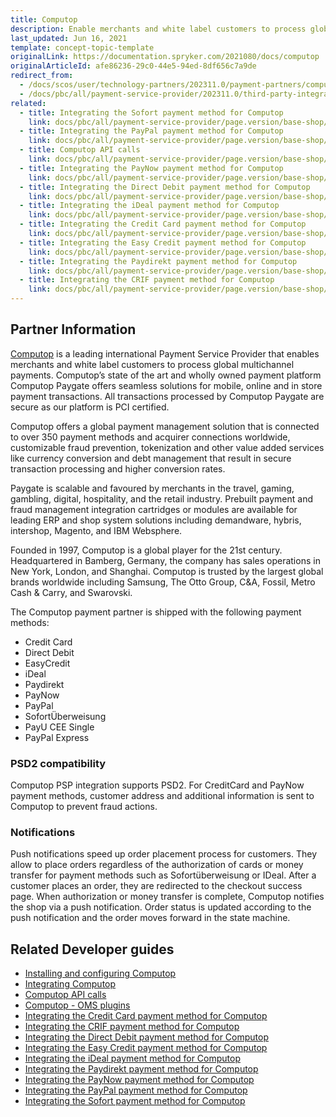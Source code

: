 ```yaml
---
title: Computop
description: Enable merchants and white label customers to process global multichannel payments by integrate Computop into the Spryker Commerce OS.
last_updated: Jun 16, 2021
template: concept-topic-template
originalLink: https://documentation.spryker.com/2021080/docs/computop
originalArticleId: afe86236-29c0-44e5-94ed-8df656c7a9de
redirect_from:
  - /docs/scos/user/technology-partners/202311.0/payment-partners/computop.html
  - /docs/pbc/all/payment-service-provider/202311.0/third-party-integrations/computop/computop.html
related:
  - title: Integrating the Sofort payment method for Computop
    link: docs/pbc/all/payment-service-provider/page.version/base-shop/third-party-integrations/computop/integrate-payment-methods-for-computop/integrate-the-sofort-payment-method-for-computop.html
  - title: Integrating the PayPal payment method for Computop
    link: docs/pbc/all/payment-service-provider/page.version/base-shop/third-party-integrations/computop/integrate-payment-methods-for-computop/integrate-the-paypal-payment-method-for-computop.html
  - title: Computop API calls
    link: docs/pbc/all/payment-service-provider/page.version/base-shop/third-party-integrations/computop/computop-api-calls.html
  - title: Integrating the PayNow payment method for Computop
    link: docs/pbc/all/payment-service-provider/page.version/base-shop/third-party-integrations/computop/integrate-payment-methods-for-computop/integrate-the-paynow-payment-method-for-computop.html
  - title: Integrating the Direct Debit payment method for Computop
    link: docs/pbc/all/payment-service-provider/page.version/base-shop/third-party-integrations/computop/integrate-payment-methods-for-computop/integrate-the-direct-debit-payment-method-for-computop.html
  - title: Integrating the iDeal payment method for Computop
    link: docs/pbc/all/payment-service-provider/page.version/base-shop/third-party-integrations/computop/integrate-payment-methods-for-computop/integrate-the-ideal-payment-method-for-computop.html
  - title: Integrating the Сredit Сard payment method for Computop
    link: docs/pbc/all/payment-service-provider/page.version/base-shop/third-party-integrations/computop/integrate-payment-methods-for-computop/integrate-the-credit-card-payment-method-for-computop.html
  - title: Integrating the Easy Credit payment method for Computop
    link: docs/pbc/all/payment-service-provider/page.version/base-shop/third-party-integrations/computop/integrate-payment-methods-for-computop/integrate-the-easy-credit-payment-method-for-computop.html
  - title: Integrating the Paydirekt payment method for Computop
    link: docs/pbc/all/payment-service-provider/page.version/base-shop/third-party-integrations/computop/integrate-payment-methods-for-computop/integrate-the-paydirekt-payment-method-for-computop.html
  - title: Integrating the CRIF payment method for Computop
    link: docs/pbc/all/payment-service-provider/page.version/base-shop/third-party-integrations/computop/integrate-payment-methods-for-computop/integrate-the-crif-payment-method-for-computop.html
---
```


## Partner Information

[Computop](https://www.computop.com/de/) is a leading international Payment Service Provider that enables merchants and white label customers to process global multichannel payments. Computop’s state of the art and wholly owned payment platform Computop Paygate offers seamless solutions for mobile, online and in store payment transactions. All transactions processed by Computop Paygate are secure as our platform is PCI certified.

Computop offers a global payment management solution that is connected to over 350 payment methods and acquirer connections worldwide, customizable fraud prevention, tokenization and other value added services like currency conversion and debt management that result in secure transaction processing and higher conversion rates.

Paygate is scalable and favoured by merchants in the travel, gaming, gambling, digital, hospitality, and the retail industry. Prebuilt payment and fraud management integration cartridges or modules are available for leading ERP and shop system solutions including demandware, hybris, intershop, Magento, and IBM Websphere.

Founded in 1997, Computop is a global player for the 21st century. Headquartered in Bamberg, Germany, the company has sales operations in New York, London, and Shanghai. Computop is trusted by the largest global brands worldwide including Samsung, The Otto Group, C&A, Fossil, Metro Cash & Carry, and Swarovski.

The Computop payment partner is shipped with the following payment methods:

* Credit Card
* Direct Debit
* EasyCredit
* iDeal
* Paydirekt
* PayNow
* PayPal
* SofortÜberweisung
* PayU CEE Single
* PayPal Express

### PSD2 compatibility

Computop PSP integration supports PSD2. For CreditCard and PayNow payment methods, customer address and additional information is sent to Computop to prevent fraud actions.

### Notifications

Push notifications speed up order placement process for customers. They allow to place orders regardless of the authorization of cards or money transfer for payment methods such as Sofortüberweisung or IDeal. After a customer places an order, they are redirected to the checkout success page. When authorization or money transfer is complete, Computop notifies the shop via a push notification. Order status is updated according to the push notification and the order moves forward in the state machine.

## Related Developer guides

* [Installing and configuring Computop](/docs/pbc/all/payment-service-provider/{{page.version}}/base-shop/third-party-integrations/computop/install-and-configure-computop.html)
* [Integrating Computop](/docs/pbc/all/payment-service-provider/{{page.version}}/base-shop/third-party-integrations/computop/integrate-computop.html)
* [Computop API calls](/docs/pbc/all/payment-service-provider/{{page.version}}/base-shop/third-party-integrations/computop/computop-api-calls.html)
* [Computop - OMS plugins](/docs/pbc/all/payment-service-provider/{{page.version}}/base-shop/third-party-integrations/computop/computop-oms-plugins.html)
* [Integrating the Сredit Сard payment method for Computop](/docs/pbc/all/payment-service-provider/{{page.version}}/base-shop/third-party-integrations/computop/integrate-payment-methods-for-computop/integrate-the-credit-card-payment-method-for-computop.html)
* [Integrating the CRIF payment method for Computop](/docs/pbc/all/payment-service-provider/{{page.version}}/base-shop/third-party-integrations/computop/integrate-payment-methods-for-computop/integrate-the-crif-payment-method-for-computop.html)
* [Integrating the Direct Debit payment method for Computop](/docs/pbc/all/payment-service-provider/{{page.version}}/base-shop/third-party-integrations/computop/integrate-payment-methods-for-computop/integrate-the-direct-debit-payment-method-for-computop.html)
* [Integrating the Easy Credit payment method for Computop](/docs/pbc/all/payment-service-provider/{{page.version}}/base-shop/third-party-integrations/computop/integrate-payment-methods-for-computop/integrate-the-easy-credit-payment-method-for-computop.html)
* [Integrating the iDeal payment method for Computop](/docs/pbc/all/payment-service-provider/{{page.version}}/base-shop/third-party-integrations/computop/integrate-payment-methods-for-computop/integrate-the-ideal-payment-method-for-computop.html)
* [Integrating the Paydirekt payment method for Computop](/docs/pbc/all/payment-service-provider/{{page.version}}/base-shop/third-party-integrations/computop/integrate-payment-methods-for-computop/integrate-the-paydirekt-payment-method-for-computop.html)
* [Integrating the PayNow payment method for Computop](/docs/pbc/all/payment-service-provider/{{page.version}}/base-shop/third-party-integrations/computop/integrate-payment-methods-for-computop/integrate-the-paynow-payment-method-for-computop.html)
* [Integrating the PayPal payment method for Computop  ](/docs/pbc/all/payment-service-provider/{{page.version}}/base-shop/third-party-integrations/computop/integrate-payment-methods-for-computop/integrate-the-paypal-payment-method-for-computop.html)
* [Integrating the Sofort payment method for Computop](/docs/pbc/all/payment-service-provider/{{page.version}}/base-shop/third-party-integrations/computop/integrate-payment-methods-for-computop/integrate-the-sofort-payment-method-for-computop.html)
